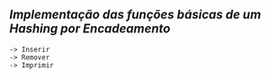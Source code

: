 ## *Implementação das funções básicas de um Hashing por Encadeamento*
	-> Inserir
	-> Remover
	-> Imprimir